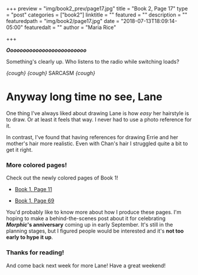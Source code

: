 +++
preview = "img/book2_prev/page17.jpg"
title = "Book 2, Page 17"
type = "post"
categories = ["book2"]
linktitle = ""
featured = ""
description = ""
featuredpath = "img/book2/page17.jpg"
date = "2018-07-13T18:09:14-05:00"
featuredalt = ""
author = "Maria Rice"

+++

_**Ooooooooooooooooooooooooo**_

Something's clearly up. Who listens to the radio while 
switching loads? 

*{cough} {cough}* SARCASM *{cough}*

# Anyway long time no see, Lane

One thing I've always liked about drawing Lane is how _easy_
her hairstyle is to draw. Or at least it feels that way. I 
never had to use a photo reference for it. 

In contrast, I've found that having references for drawing 
Errie and her mother's hair more realistic.
Even with Chan's hair I struggled quite a bit to get it right. 

### More colored pages!

Check out the newly colored pages of Book 1!

* [Book 1, Page 11](https://mcrice123.github.io/morphic/blog/book-1-page-11/)

* [Book 1, Page 69](https://mcrice123.github.io/morphic/blog/book-1-page-69/)

You'd probably like to know more about how I produce these 
pages. I'm hoping to make a behind-the-scenes post about it 
for celebrating **_Morphic_'s anniversary** coming up in 
early September. It's still in the planning stages, but I 
figured people would be interested and it's **not too
early to hype it up**.

### Thanks for reading!

And come back next week for more Lane! Have a great weekend!
